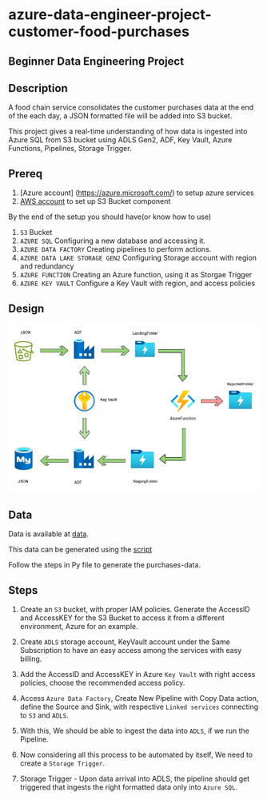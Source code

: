 # azure-data-engineer-project-customer-food-purchases

## Beginner Data Engineering Project 
## Description

A food chain service consolidates the customer purchases data at the end of the each day, a JSON formatted file will be added into S3 bucket.  

This project gives a real-time understanding of how data is ingested into Azure SQL from S3 bucket using ADLS Gen2, ADF, Key Vault, Azure Functions, Pipelines, Storage Trigger.  


## Prereq

1. [Azure account] (https://azure.microsoft.com/) to setup azure services
2. [AWS account](https://aws.amazon.com/) to set up S3 Bucket component

By the end of the setup you should have(or know how to use)

1. `S3` Bucket
2. `AZURE SQL` Configuring a new database and accessing it.
3. `AZURE DATA FACTORY` Creating pipelines to perform actions.  
4. `AZURE DATA LAKE STORAGE GEN2` Configuring Storage account with region and redundancy
5. `AZURE FUNCTION` Creating an Azure function, using it as Storgae Trigger
6. `AZURE KEY VAULT` Configure a Key Vault with region, and access policies

## Design

![Engineering Design](assets/images/eng_spec.jpg)


## Data

Data is available at [data](customer-purchases-in-json/purchases-{date}.json).

This data can be generated using the [script](generate-purchases-data/script_purchases_data.py)

Follow the steps in Py file to generate the purchases-data.


## Steps

1. Create an `S3` bucket, with proper IAM policies. Generate the AccessID and AccessKEY for the S3 Bucket to access it from a different environment, Azure for an example. 

2. Create `ADLS` storage account, KeyVault account under the Same Subscription to have an easy access among the services with easy billing. 

3. Add the AccessID and AccessKEY in Azure `Key Vault` with right access policies, choose the recommended access policy. 

4. Access `Azure Data Factory`, Create New Pipeline with Copy Data action, define the Source and Sink, with respective `Linked services` connecting to `S3` and `ADLS`. 

3. With this, We should be able to ingest the data into `ADLS`, if we run the Pipeline. 

4. Now considering all this process to be automated by itself, We need to create a `Storage Trigger`. 

5. Storage Trigger - Upon data arrival into ADLS, the pipeline should get triggered that ingests the right formatted data only into `Azure SQL`. 

